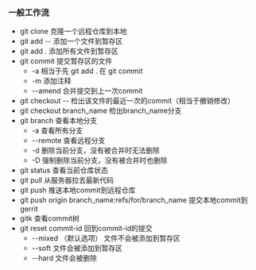 ### 一般工作流

* git clone 克隆一个远程仓库到本地
* git add -- <filename> 添加一个文件到暂存区
* git add . 添加所有文件到暂存区
* git commit 提交暂存区的文件
    * -a 相当于先 git add . 在 git commit 
    * -m 添加注释
    * --amend 合并提交到上一次commit
* git checkout --<filename> 检出该文件的最近一次的commit（相当于撤销修改）
* git checkout branch_name 检出branch_name分支
* git branch 查看本地分支
    * -a 查看所有分支
    * --remote 查看远程分支
    * -d 删除当前分支，没有被合并时无法删除
    * -D 强制删除当前分支，没有被合并时也删除
* git status 查看当前仓库状态
* git pull 从服务器拉去最新代码
* git push 推送本地commit到远程仓库
* git push origin branch_name:refs/for/branch_name 提交本地commit到gerrit
* gitk 查看commit树
* git reset commit-id 回到commit-id的提交
    * --mixed （默认选项） 文件不会被添加到暂存区
    * --soft 文件会被添加到暂存区
    * --hard 文件会被删除
